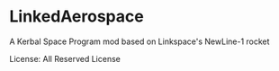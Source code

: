 # LinkedAerospace
A Kerbal Space Program mod based on Linkspace's NewLine-1 rocket


License:
All Reserved License
